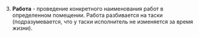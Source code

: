 3. **Работа** - проведение конкретного наименования работ в определенном помещении. Работа разбивается на таски (подразумевается, что у таски исполнитель не изменяется за время жизни).